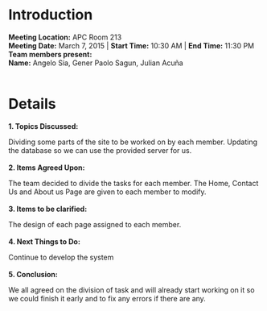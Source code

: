 # Introduction #

**Meeting Location:** APC Room 213<br>
<b>Meeting Date:</b> March 7, 2015   | <b>Start Time:</b> 10:30 AM   | <b>End Time:</b> 11:30 PM<br>
<b>Team members present:</b><br>
<b>Name:</b> Angelo Sia, Gener Paolo Sagun, Julian Acuña<br>
<br>
<h1>Details</h1>

<b>1. Topics Discussed:</b>

Dividing some parts of the site to be worked on by each member. Updating the database so we can use the provided server for us.<br>
<br>
<b>2. Items Agreed Upon:</b>

The team decided to divide the tasks for each member. The Home, Contact Us and About us Page are given to each member to modify.<br>
<br>
<b>3. Items to be clarified:</b>

The design of each page assigned to each member.<br>
<br>
<b>4. Next Things to Do:</b>

Continue to develop the system<br>
<br>
<b>5. Conclusion:</b>

We all agreed on the division of task and will already start working on it so we could finish it early and to fix any errors if there are any.